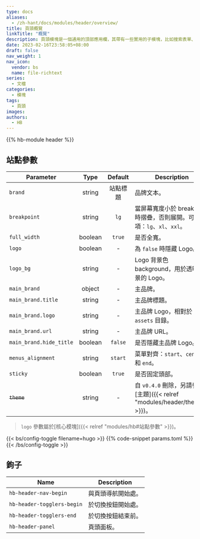 ```yaml
---
type: docs
aliases:
  - /zh-hant/docs/modules/header/overview/
title: 頁頭概覽
linkTitle: "概覽"
description: 頁頭模塊是一個通用的頂部應用欄，其帶有一些實用的子模塊，比如搜索表單、社交鏈接、淺色/深色切換以及語言切換等。
date: 2023-02-16T23:58:05+08:00
draft: false
nav_weight: 1
nav_icon:
  vendor: bs
  name: file-richtext
series:
  - 文檔
categories:
  - 模塊
tags:
  - 頁頭
images:
authors:
  - HB
---
```


{{% hb-module header %}}

## 站點參數

| Parameter         |  Type   | Default  | Description                                   |
| ----------------- | :-----: | :------: | --------------------------------------------- |
| `brand`           | string  | 站點標題 | 品牌文本。                                    |
| `breakpoint` | string | `lg` | 當屏幕寬度小於 breakpoint 時摺疊，否則展開。可選項：`lg`、`xl`、`xxl`。 |
| `full_width`      | boolean |  `true`  | 是否全寬。                                    |
| `logo`            | boolean |    -     | 為 `false` 時隱藏 Logo。                      |
| `logo_bg`         | string  |    -     | Logo 背景色 background，用於透明背景的 Logo。 |
| `main_brand`      | object  |    -     | 主品牌。 |
| `main_brand.title` | string |    -     | 主品牌標題。 |
| `main_brand.logo` | string  |    -     | 主品牌 Logo，相對於 `assets` 目錄。 |
| `main_brand.url`  | string  |    -     | 主品牌 URL。 |
| `main_brand.hide_title` | boolean | `false`| 是否隱藏主品牌 Logo。 |
| `menus_alignment` | string  | `start`  | 菜單對齊：`start`、`center` 和 `end`。        |
| `sticky`          | boolean |  `true`  | 是否固定頭部。                                |
| ~~`theme`~~       | string  |    -     | 自 `v0.4.0` 刪除，另請參閱[主題]({{< relref "modules/header/themes" >}})。 |

> `logo` 參數屬於[核心模塊]({{< relref "modules/hb#站點參數" >}})。

{{< bs/config-toggle filename=hugo >}}
{{% code-snippet params.toml %}}
{{< /bs/config-toggle >}}

## 鉤子

| Name                       | Description        |
| -------------------------- | ------------------ |
| `hb-header-nav-begin`      | 與頁頭導航開始處。 |
| `hb-header-togglers-begin` | 於切換按鈕開始處。 |
| `hb-header-togglers-end`   | 於切換按鈕結束前。 |
| `hb-header-panel`          | 頁頭面板。         |
